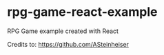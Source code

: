 # rpg-game-react-example
RPG Game example created with React

Credits to: https://github.com/ASteinheiser